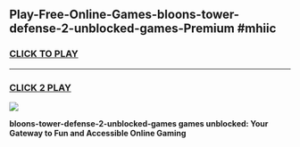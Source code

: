 
## Play-Free-Online-Games-bloons-tower-defense-2-unblocked-games-Premium #mhiic
<h3>
<a href="https://premium.freeplayer.one?title=bloons-tower-defense-2-unblocked-games&ref=8M">CLICK TO PLAY</a></h3>
<hr>

<h3>
<a href="https://premium.freeplayer.one?title=bloons-tower-defense-2-unblocked-games&ref=8M">CLICK 2 PLAY</a>
  
</h3>

<a href="https://premium.freeplayer.one?title=bloons-tower-defense-2-unblocked-games&ref=8M"><img src="https://clearcache.store/games.png"></a>


**bloons-tower-defense-2-unblocked-games games unblocked: Your Gateway to Fun and Accessible Online Gaming**

